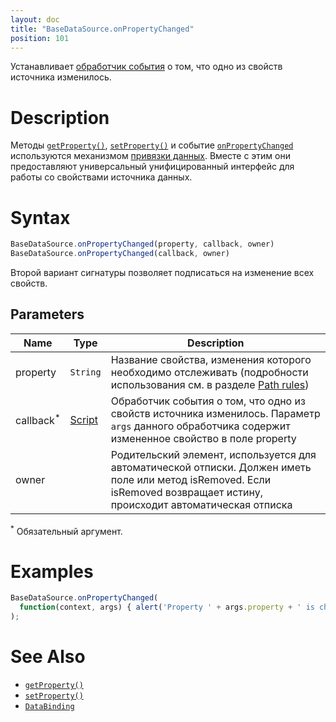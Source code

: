 ```yaml
---
layout: doc
title: "BaseDataSource.onPropertyChanged"
position: 101
---
```


Устанавливает [обработчик события](../../../Script/) о том, что одно из свойств источника изменилось.

# Description

Методы [`getProperty()`](../BaseDataSource.getProperty/), [`setProperty()`](../BaseDataSource.setProperty/)
и событие [`onPropertyChanged`](../BaseDataSource.onPropertyChanged/) используются механизмом
[привязки данных](../../DataBinding/). Вместе с этим они предоставляют универсальный
унифицированный интерфейс для работы со свойствами источника данных.

# Syntax

```js
BaseDataSource.onPropertyChanged(property, callback, owner)
BaseDataSource.onPropertyChanged(callback, owner)
```
Второй вариант сигнатуры позволяет подписаться на изменение всех свойств.

## Parameters

|Name|Type|Description|
|----|----|-----------|
|property|`String`|Название свойства, изменения которого необходимо отслеживать (подробности использования см. в разделе [Path rules](../BaseDataSource.getProperty/#path-rules))|
|callback<sup>*</sup>|[Script](../../../Script/)|Обработчик события о том, что одно из свойств источника изменилось. Параметр `args` данного обработчика содержит измененное свойство в поле property|
|owner| |Родительский элемент, используется для автоматической отписки. Должен иметь поле или метод isRemoved. Если isRemoved возвращает истину, происходит автоматическая отписка|

<sup>*</sup> Обязательный аргумент.

# Examples

```js
BaseDataSource.onPropertyChanged(
  function(context, args) { alert('Property ' + args.property + ' is changed!'); }
);
```

# See Also

* [`getProperty()`](../BaseDataSource.getProperty/)
* [`setProperty()`](../BaseDataSource.setProperty/)
* [`DataBinding`](../../DataBinding/)
